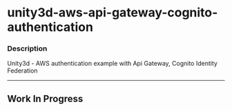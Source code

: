 # unity3d-aws-api-gateway-cognito-authentication

### Description
Unity3d - AWS authentication example with Api Gateway, Cognito Identity Federation

---
Work In Progress
--

